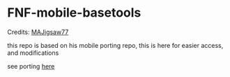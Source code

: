 # FNF-mobile-basetools
Credits: [MAJigsaw77](https://github.com/MAJigsaw77)

this repo is based on his mobile porting repo, this is here for easier access, and modifications

see porting [here](https://github.com/MobilePorting/FNF-mobile-basetools/blob/main/PORTING.md)
